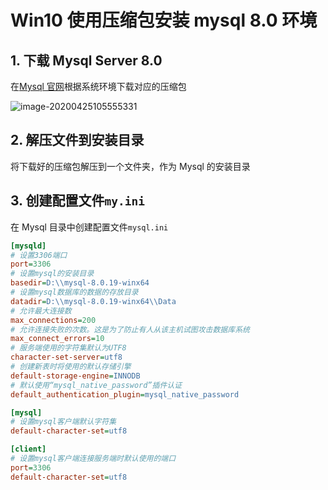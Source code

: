 # Win10 使用压缩包安装 mysql 8.0 环境

## 1. 下载 Mysql Server 8.0 

在[Mysql 官网](https://dev.mysql.com/downloads/mysql/)根据系统环境下载对应的压缩包

![image-20200425105555331](http://q8aqauxg5.bkt.clouddn.com/blog/image-20200425105555331.png)

## 2. 解压文件到安装目录

将下载好的压缩包解压到一个文件夹，作为 Mysql 的安装目录

## 3. 创建配置文件`my.ini`

在 Mysql 目录中创建配置文件`mysql.ini`

```ini
[mysqld]
# 设置3306端口
port=3306
# 设置mysql的安装目录
basedir=D:\\mysql-8.0.19-winx64
# 设置mysql数据库的数据的存放目录
datadir=D:\\mysql-8.0.19-winx64\\Data
# 允许最大连接数
max_connections=200
# 允许连接失败的次数。这是为了防止有人从该主机试图攻击数据库系统
max_connect_errors=10
# 服务端使用的字符集默认为UTF8
character-set-server=utf8
# 创建新表时将使用的默认存储引擎
default-storage-engine=INNODB
# 默认使用“mysql_native_password”插件认证
default_authentication_plugin=mysql_native_password

[mysql]
# 设置mysql客户端默认字符集
default-character-set=utf8

[client]
# 设置mysql客户端连接服务端时默认使用的端口
port=3306
default-character-set=utf8
```